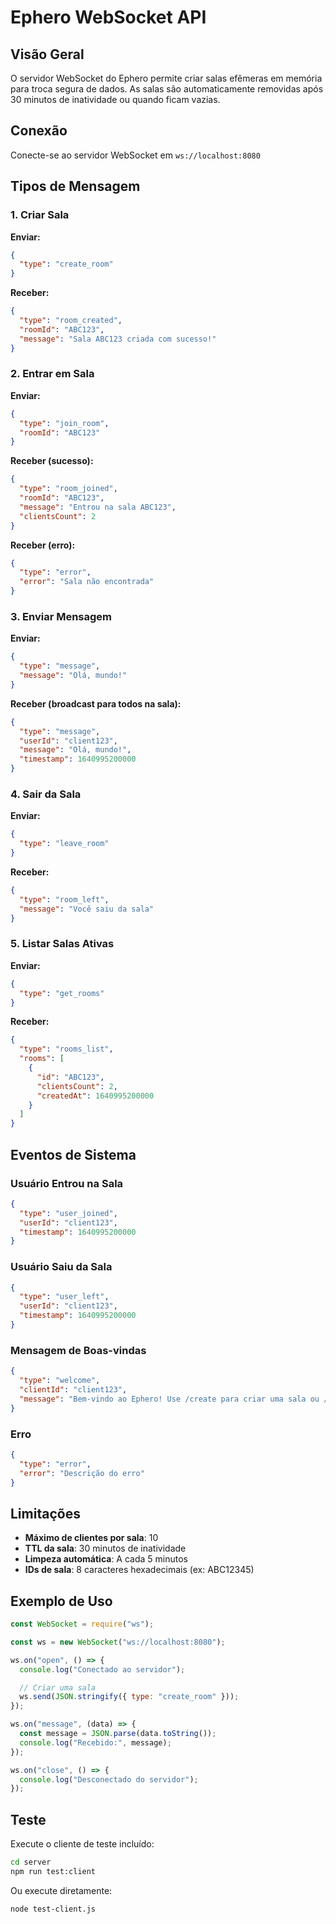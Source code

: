 # Ephero WebSocket API

## Visão Geral

O servidor WebSocket do Ephero permite criar salas efêmeras em memória para troca segura de dados. As salas são automaticamente removidas após 30 minutos de inatividade ou quando ficam vazias.

## Conexão

Conecte-se ao servidor WebSocket em `ws://localhost:8080`

## Tipos de Mensagem

### 1. Criar Sala

**Enviar:**

```json
{
  "type": "create_room"
}
```

**Receber:**

```json
{
  "type": "room_created",
  "roomId": "ABC123",
  "message": "Sala ABC123 criada com sucesso!"
}
```

### 2. Entrar em Sala

**Enviar:**

```json
{
  "type": "join_room",
  "roomId": "ABC123"
}
```

**Receber (sucesso):**

```json
{
  "type": "room_joined",
  "roomId": "ABC123",
  "message": "Entrou na sala ABC123",
  "clientsCount": 2
}
```

**Receber (erro):**

```json
{
  "type": "error",
  "error": "Sala não encontrada"
}
```

### 3. Enviar Mensagem

**Enviar:**

```json
{
  "type": "message",
  "message": "Olá, mundo!"
}
```

**Receber (broadcast para todos na sala):**

```json
{
  "type": "message",
  "userId": "client123",
  "message": "Olá, mundo!",
  "timestamp": 1640995200000
}
```

### 4. Sair da Sala

**Enviar:**

```json
{
  "type": "leave_room"
}
```

**Receber:**

```json
{
  "type": "room_left",
  "message": "Você saiu da sala"
}
```

### 5. Listar Salas Ativas

**Enviar:**

```json
{
  "type": "get_rooms"
}
```

**Receber:**

```json
{
  "type": "rooms_list",
  "rooms": [
    {
      "id": "ABC123",
      "clientsCount": 2,
      "createdAt": 1640995200000
    }
  ]
}
```

## Eventos de Sistema

### Usuário Entrou na Sala

```json
{
  "type": "user_joined",
  "userId": "client123",
  "timestamp": 1640995200000
}
```

### Usuário Saiu da Sala

```json
{
  "type": "user_left",
  "userId": "client123",
  "timestamp": 1640995200000
}
```

### Mensagem de Boas-vindas

```json
{
  "type": "welcome",
  "clientId": "client123",
  "message": "Bem-vindo ao Ephero! Use /create para criar uma sala ou /join <roomId> para entrar em uma sala."
}
```

### Erro

```json
{
  "type": "error",
  "error": "Descrição do erro"
}
```

## Limitações

- **Máximo de clientes por sala**: 10
- **TTL da sala**: 30 minutos de inatividade
- **Limpeza automática**: A cada 5 minutos
- **IDs de sala**: 8 caracteres hexadecimais (ex: ABC12345)

## Exemplo de Uso

```javascript
const WebSocket = require("ws");

const ws = new WebSocket("ws://localhost:8080");

ws.on("open", () => {
  console.log("Conectado ao servidor");

  // Criar uma sala
  ws.send(JSON.stringify({ type: "create_room" }));
});

ws.on("message", (data) => {
  const message = JSON.parse(data.toString());
  console.log("Recebido:", message);
});

ws.on("close", () => {
  console.log("Desconectado do servidor");
});
```

## Teste

Execute o cliente de teste incluído:

```bash
cd server
npm run test:client
```

Ou execute diretamente:

```bash
node test-client.js
```
